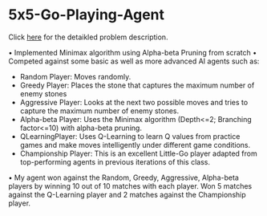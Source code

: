 # 5x5-Go-Playing-Agent
Click [here]() for the detaikled problem description.

• Implemented Minimax algorithm using Alpha-beta Pruning from scratch
• Competed against some basic as well as more advanced AI agents such as: 
- Random Player: Moves randomly.
- Greedy Player: Places the stone that captures the maximum number of enemy stones
- Aggressive Player: Looks at the next two possible moves and tries to capture the maximum number of enemy stones.
- Alpha-beta Player: Uses the Minimax algorithm (Depth<=2; Branching factor<=10) with alpha-beta pruning.
- QLearningPlayer: Uses Q-Learning to learn Q values from practice games and make moves intelligently under different game conditions.
- Championship Player: This is an excellent Little-Go player adapted from top-performing agents in previous iterations of this class.

• My agent won against the Random, Greedy, Aggressive, Alpha-beta players by winning 10 out of 10 matches with each player. Won 5 matches against the Q-Learning player and 2 matches against the Championship player.
